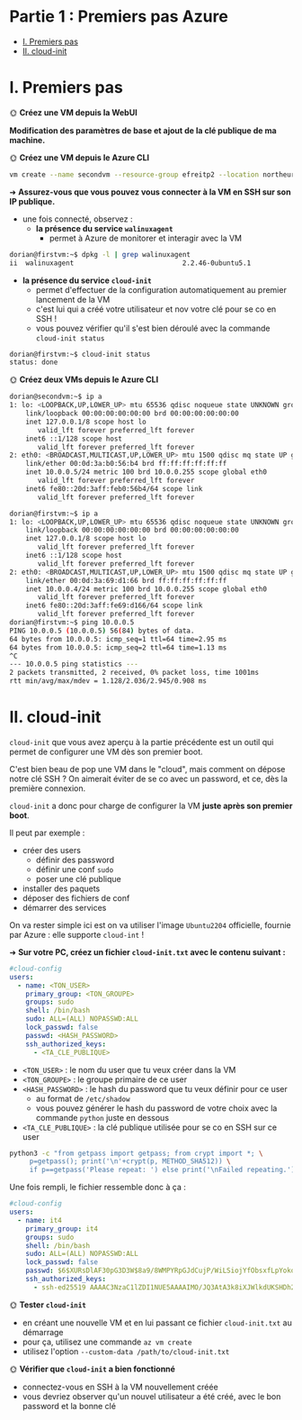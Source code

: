 # Partie 1 : Premiers pas Azure

- [I. Premiers pas](#i-premiers-pas)
- [II. cloud-init](#ii-cloud-init)

# I. Premiers pas

🌞 **Créez une VM depuis la WebUI**

**Modification des paramètres de base et ajout de la clé publique de ma machine.**

🌞 **Créez une VM depuis le Azure CLI**

```bash
vm create --name secondvm --resource-group efreitp2 --location northeurope --admin-username dorian --size Standard_B1s --image Ubuntu2204 --ssh-key-values .ssh/id_rsa.pub 
```

➜ **Assurez-vous que vous pouvez vous connecter à la VM en SSH sur son IP publique.**

- une fois connecté, observez :
  - **la présence du service `walinuxagent`**
    - permet à Azure de monitorer et interagir avec la VM

```bash
dorian@firstvm:~$ dpkg -l | grep walinuxagent
ii  walinuxagent                           2.2.46-0ubuntu5.1                       amd64        Windows Azure Linux Agent
```
      
  - **la présence du service `cloud-init`**
    - permet d'effectuer de la configuration automatiquement au premier lancement de la VM
    - c'est lui qui a créé votre utilisateur et nov votre clé pour se co en SSH !
    - vous pouvez vérifier qu'il s'est bien déroulé avec la commande `cloud-init status`

```bash
dorian@firstvm:~$ cloud-init status
status: done
```

🌞 **Créez deux VMs depuis le Azure CLI**

```bash
dorian@secondvm:~$ ip a
1: lo: <LOOPBACK,UP,LOWER_UP> mtu 65536 qdisc noqueue state UNKNOWN group default qlen 1000
    link/loopback 00:00:00:00:00:00 brd 00:00:00:00:00:00
    inet 127.0.0.1/8 scope host lo
       valid_lft forever preferred_lft forever
    inet6 ::1/128 scope host 
       valid_lft forever preferred_lft forever
2: eth0: <BROADCAST,MULTICAST,UP,LOWER_UP> mtu 1500 qdisc mq state UP group default qlen 1000
    link/ether 00:0d:3a:b0:56:b4 brd ff:ff:ff:ff:ff:ff
    inet 10.0.0.5/24 metric 100 brd 10.0.0.255 scope global eth0
       valid_lft forever preferred_lft forever
    inet6 fe80::20d:3aff:feb0:56b4/64 scope link 
       valid_lft forever preferred_lft forever
```

```bash
dorian@firstvm:~$ ip a
1: lo: <LOOPBACK,UP,LOWER_UP> mtu 65536 qdisc noqueue state UNKNOWN group default qlen 1000
    link/loopback 00:00:00:00:00:00 brd 00:00:00:00:00:00
    inet 127.0.0.1/8 scope host lo
       valid_lft forever preferred_lft forever
    inet6 ::1/128 scope host 
       valid_lft forever preferred_lft forever
2: eth0: <BROADCAST,MULTICAST,UP,LOWER_UP> mtu 1500 qdisc mq state UP group default qlen 1000
    link/ether 00:0d:3a:69:d1:66 brd ff:ff:ff:ff:ff:ff
    inet 10.0.0.4/24 metric 100 brd 10.0.0.255 scope global eth0
       valid_lft forever preferred_lft forever
    inet6 fe80::20d:3aff:fe69:d166/64 scope link 
       valid_lft forever preferred_lft forever
dorian@firstvm:~$ ping 10.0.0.5
PING 10.0.0.5 (10.0.0.5) 56(84) bytes of data.
64 bytes from 10.0.0.5: icmp_seq=1 ttl=64 time=2.95 ms
64 bytes from 10.0.0.5: icmp_seq=2 ttl=64 time=1.13 ms
^C
--- 10.0.0.5 ping statistics ---
2 packets transmitted, 2 received, 0% packet loss, time 1001ms
rtt min/avg/max/mdev = 1.128/2.036/2.945/0.908 ms
```

# II. cloud-init

`cloud-init` que vous avez aperçu à la partie précédente est un outil qui permet de configurer une VM dès son premier boot.

C'est bien beau de pop une VM dans le "cloud", mais comment on dépose notre clé SSH ? On aimerait éviter de se co avec un password, et ce, dès la première connexion.

`cloud-init` a donc pour charge de configurer la VM **juste après son premier boot**.

Il peut par exemple :

- créer des users
  - définir des password
  - définir une conf `sudo`
  - poser une clé publique
- installer des paquets
- déposer des fichiers de conf
- démarrer des services

On va rester simple ici est on va utiliser l'image `Ubuntu2204` officielle, fournie par Azure : elle supporte `cloud-int` !

➜ **Sur votre PC, créez un fichier `cloud-init.txt` avec le contenu suivant :**

```yml
#cloud-config
users:
  - name: <TON_USER>
    primary_group: <TON_GROUPE>
    groups: sudo
    shell: /bin/bash
    sudo: ALL=(ALL) NOPASSWD:ALL
    lock_passwd: false
    passwd: <HASH_PASSWORD>
    ssh_authorized_keys:
      - <TA_CLE_PUBLIQUE>
```

- `<TON_USER>` : le nom du user que tu veux créer dans la VM
- `<TON_GROUPE>` : le groupe primaire de ce user
- `<HASH_PASSWORD>` : le hash du password que tu veux définir pour ce user
  - au format de `/etc/shadow`
  - vous pouvez générer le hash du password de votre choix avec la commande `python` juste en dessous
- `<TA_CLE_PUBLIQUE>` : la clé publique utilisée pour se co en SSH sur ce user

```bash
python3 -c "from getpass import getpass; from crypt import *; \
     p=getpass(); print('\n'+crypt(p, METHOD_SHA512)) \
     if p==getpass('Please repeat: ') else print('\nFailed repeating.')"
```

Une fois rempli, le fichier ressemble donc à ça :

```yml
#cloud-config
users:
  - name: it4
    primary_group: it4
    groups: sudo
    shell: /bin/bash
    sudo: ALL=(ALL) NOPASSWD:ALL
    lock_passwd: false
    passwd: $6$XURsDlAF30pG3D3W$8a9/8WMPYRpGJdCujP/WiLSiojYfObsxfLpYokoISUDO0LqkaNd6bp8tnqow29aNl1oXvgU4CNK.1q76WNfAs/
    ssh_authorized_keys:
      - ssh-ed25519 AAAAC3NzaC1lZDI1NUE5AAAAIMO/JQ3AtA3k8iXJWlkdUKSHDh215OKyLR0vauzD7BgA
```

🌞 **Tester `cloud-init`**

- en créant une nouvelle VM et en lui passant ce fichier `cloud-init.txt` au démarrage
- pour ça, utilisez une commande `az vm create`
- utilisez l'option `--custom-data /path/to/cloud-init.txt`

🌞 **Vérifier que `cloud-init` a bien fonctionné**

- connectez-vous en SSH à la VM nouvellement créée
- vous devriez observer qu'un nouvel utilisateur a été créé, avec le bon password et la bonne clé
